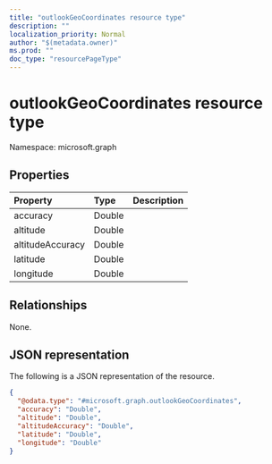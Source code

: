 ```yaml
---
title: "outlookGeoCoordinates resource type"
description: ""
localization_priority: Normal
author: "$(metadata.owner)"
ms.prod: ""
doc_type: "resourcePageType"
---
```


# outlookGeoCoordinates resource type

Namespace: microsoft.graph

## Properties

| Property         | Type   | Description |
| :--------------- | :----- | :---------- |
| accuracy         | Double |             |
| altitude         | Double |             |
| altitudeAccuracy | Double |             |
| latitude         | Double |             |
| longitude        | Double |             |

## Relationships

None.

## JSON representation

The following is a JSON representation of the resource.

<!-- {
  "blockType": "resource",
  "@odata.type": "microsoft.graph.outlookGeoCoordinates",
}
-->

```json
{
  "@odata.type": "#microsoft.graph.outlookGeoCoordinates",
  "accuracy": "Double",
  "altitude": "Double",
  "altitudeAccuracy": "Double",
  "latitude": "Double",
  "longitude": "Double"
}
```
